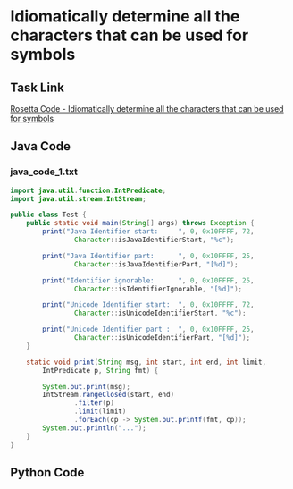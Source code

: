 # Idiomatically determine all the characters that can be used for symbols

## Task Link
[Rosetta Code - Idiomatically determine all the characters that can be used for symbols](https://rosettacode.org/wiki/Idiomatically_determine_all_the_characters_that_can_be_used_for_symbols)

## Java Code
### java_code_1.txt
```java
import java.util.function.IntPredicate;
import java.util.stream.IntStream;

public class Test {
    public static void main(String[] args) throws Exception {
        print("Java Identifier start:     ", 0, 0x10FFFF, 72,
                Character::isJavaIdentifierStart, "%c");

        print("Java Identifier part:      ", 0, 0x10FFFF, 25,
                Character::isJavaIdentifierPart, "[%d]");

        print("Identifier ignorable:      ", 0, 0x10FFFF, 25,
                Character::isIdentifierIgnorable, "[%d]");

        print("Unicode Identifier start:  ", 0, 0x10FFFF, 72,
                Character::isUnicodeIdentifierStart, "%c");

        print("Unicode Identifier part :  ", 0, 0x10FFFF, 25,
                Character::isUnicodeIdentifierPart, "[%d]");
    }

    static void print(String msg, int start, int end, int limit, 
        IntPredicate p, String fmt) {

        System.out.print(msg);
        IntStream.rangeClosed(start, end)
                .filter(p)
                .limit(limit)
                .forEach(cp -> System.out.printf(fmt, cp));
        System.out.println("...");
    }
}

```

## Python Code
